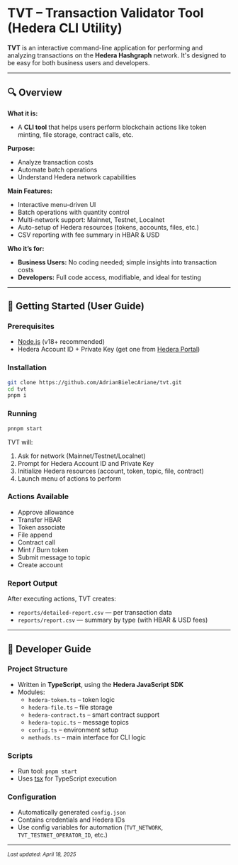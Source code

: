 # TVT – Transaction Validator Tool (Hedera CLI Utility)

**TVT** is an interactive command-line application for performing and analyzing transactions on the **Hedera Hashgraph** network. It's designed to be easy for both business users and developers.

---

## 🔍 Overview

**What it is:**

- A **CLI tool** that helps users perform blockchain actions like token minting, file storage, contract calls, etc.

**Purpose:**

- Analyze transaction costs
- Automate batch operations
- Understand Hedera network capabilities

**Main Features:**

- Interactive menu-driven UI
- Batch operations with quantity control
- Multi-network support: Mainnet, Testnet, Localnet
- Auto-setup of Hedera resources (tokens, accounts, files, etc.)
- CSV reporting with fee summary in HBAR & USD

**Who it’s for:**

- **Business Users:** No coding needed; simple insights into transaction costs
- **Developers:** Full code access, modifiable, and ideal for testing

---

## 🚀 Getting Started (User Guide)

### Prerequisites

- [Node.js](https://nodejs.org/) (v18+ recommended)
- Hedera Account ID + Private Key (get one from [Hedera Portal](https://portal.hedera.com/))

### Installation

```bash
git clone https://github.com/AdrianBielecAriane/tvt.git
cd tvt
pnpm i
```

### Running

```bash
pnnpm start
```

TVT will:

1. Ask for network (Mainnet/Testnet/Localnet)
2. Prompt for Hedera Account ID and Private Key
3. Initialize Hedera resources (account, token, topic, file, contract)
4. Launch menu of actions to perform

### Actions Available

- Approve allowance
- Transfer HBAR
- Token associate
- File append
- Contract call
- Mint / Burn token
- Submit message to topic
- Create account

### Report Output

After executing actions, TVT creates:

- `reports/detailed-report.csv` — per transaction data
- `reports/report.csv` — summary by type (with HBAR & USD fees)

---

## 📂 Developer Guide

### Project Structure

- Written in **TypeScript**, using the **Hedera JavaScript SDK**
- Modules:
  - `hedera-token.ts` – token logic
  - `hedera-file.ts` – file storage
  - `hedera-contract.ts` – smart contract support
  - `hedera-topic.ts` – message topics
  - `config.ts` – environment setup
  - `methods.ts` – main interface for CLI logic

### Scripts

- Run tool: `pnpm start`
- Uses [tsx](https://www.npmjs.com/package/tsx) for TypeScript execution

### Configuration

- Automatically generated `config.json`
- Contains credentials and Hedera IDs
- Use config variables for automation (`TVT_NETWORK`, `TVT_TESTNET_OPERATOR_ID`, etc.)

---

<sub>_Last updated: April 18, 2025_</sub>
